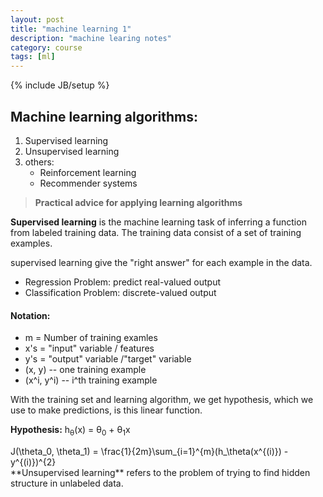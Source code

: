 ```yaml
---
layout: post
title: "machine learning 1"
description: "machine learing notes"
category: course
tags: [ml]
---
```

{% include JB/setup %}

## Machine learning algorithms:
1. Supervised learning
2. Unsupervised learning
3. others: 
    + Reinforcement learning
    + Recommender systems

> **Practical advice for applying learning algorithms**

**Supervised learning** is the machine learning task of inferring a function from labeled training data. The training data consist of a set of training examples.

supervised learning give the "right answer" for each example in the data.
+ Regression Problem: predict real-valued output
+ Classification Problem: discrete-valued output

#### Notation:
+ m = Number of training examles
+ x's = "input" variable / features
+ y's = "output" variable /"target" variable
+ (x, y) -- one training example
+ (x^i, y^i) -- i^th training example

With the training set and learning algorithm, we get hypothesis, which we use to make predictions, is this linear function.

**Hypothesis:** h<sub>θ</sub>(x) = θ<sub>0</sub> + θ<sub>1</sub>x

<div>
J(\theta_0, \theta_1) = \frac{1}{2m}\sum_{i=1}^{m}(h_\theta(x^{(i)}) - y^{(i)})^{2}
</div>
**Unsupervised learning** refers to the problem of trying to find hidden structure in unlabeled data.
